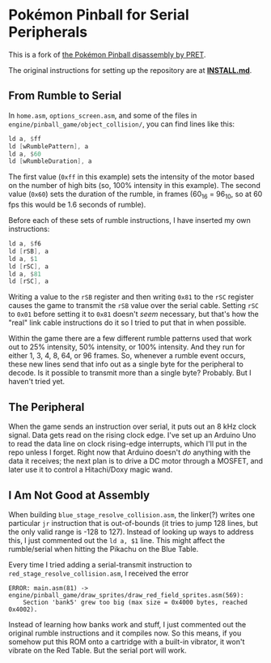 # Pokémon Pinball for Serial Peripherals

This is a fork of [the Pokémon Pinball disassembly by PRET](https://github.com/pret/pokepinball).

The original instructions for setting up the repository are at [**INSTALL.md**](INSTALL.md).

## From Rumble to Serial

In `home.asm`, `options_screen.asm`, and some of the files in `engine/pinball_game/object_collision/`, you can find lines like this:

```asm
ld a, $ff
ld [wRumblePattern], a
ld a, $60
ld [wRumbleDuration], a
```

The first value (`0xff` in this example) sets the intensity of the motor based on the number of high bits (so, 100% intensity in this example). The second value (`0x60`) sets the duration of the rumble, in frames (60<sub>16</sub> = 96<sub>10</sub>, so at 60 fps this would be 1.6 seconds of rumble).

Before each of these sets of rumble instructions, I have inserted my own instructions:

```asm
ld a, $f6
ld [rSB], a
ld a, $1
ld [rSC], a
ld a, $81
ld [rSC], a
```

Writing a value to the `rSB` register and then writing `0x81` to the `rSC` register causes the game to transmit the `rSB` value over the serial cable. Setting `rSC` to `0x01` before setting it to `0x81` doesn't *seem* necessary, but that's how the "real" link cable instructions do it so I tried to put that in when possible.

Within the game there are a few different rumble patterns used that work out to 25% intensity, 50% intensity, or 100% intensity. And they run for either 1, 3, 4, 8, 64, or 96 frames. So, whenever a rumble event occurs, these new lines send that info out as a single byte for the peripheral to decode. Is it possible to transmit more than a single byte? Probably. But I haven't tried yet.

## The Peripheral

When the game sends an instruction over serial, it puts out an 8 kHz clock signal. Data gets read on the rising clock edge. I've set up an Arduino Uno to read the data line on clock rising-edge interrupts, which I'll put in the repo unless I forget. Right now that Arduino doesn't *do* anything with the data it receives; the next plan is to drive a DC motor through a MOSFET, and later use it to control a Hitachi/Doxy magic wand.

## I Am Not Good at Assembly

When building `blue_stage_resolve_collision.asm`, the linker(?) writes one particular `jr` instruction that is out-of-bounds (it tries to jump 128 lines, but the only valid range is -128 to 127). Instead of looking up ways to address this, I just commented out the `ld a, $1` line. This might affect the rumble/serial when hitting the Pikachu on the Blue Table.

Every time I tried adding a serial-transmit instruction to `red_stage_resolve_collision.asm`, I received the error

```
ERROR: main.asm(81) -> engine/pinball_game/draw_sprites/draw_red_field_sprites.asm(569):
    Section 'bank5' grew too big (max size = 0x4000 bytes, reached 0x4002).
```

Instead of learning how banks work and stuff, I just commented out the original rumble instructions and it compiles now. So this means, if you somehow put this ROM onto a cartridge with a built-in vibrator, it won't vibrate on the Red Table. But the serial port will work.